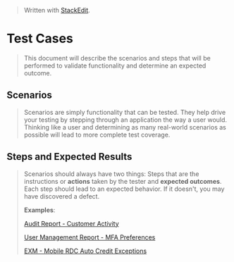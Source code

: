 
> Written with [StackEdit](https://stackedit.io/).
# Test Cases
> This document will describe the scenarios and steps that will be performed to validate functionality and determine an expected outcome.
## Scenarios
> Scenarios are simply functionality that can be tested. They help drive your testing by stepping through an application the way a user would. Thinking like a user and determining as many real-world scenarios as possible will lead to more complete test coverage.
## Steps and Expected Results
> Scenarios should always have two things: Steps that are the instructions or **actions** taken by the tester and **expected outcomes**. Each step should lead to an expected behavior. If it doesn't, you may have discovered a defect.
> 
> **Examples**:
> 
> [Audit Report - Customer Activity](https://github.com/chaswiso/portfolio/blob/main/images/Audit%20Report%20-%20Customer%20Activity%20-%20TestRail.pdf)
> 
> [User Management Report - MFA Preferences](https://github.com/chaswiso/portfolio/blob/main/images/User%20Management%20Report%20-%20MFA%20Preferences%20-%20TestRail.pdf)
>
> [EXM - Mobile RDC Auto Credit Exceptions](https://github.com/chaswiso/portfolio/blob/main/images/EXM%20-%20Mobile%20RDC%20Auto%20Credit%20Exceptions%20-%20TestRail.pdf)
<!--stackedit_data:
eyJoaXN0b3J5IjpbLTIwOTYxMjMwNjYsMTk2Mjg0NTYxNiwtMT
MxODkxMzE3MiwtMzQ5MTY0NzY4XX0=
-->